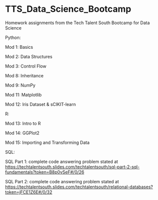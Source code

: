 # TTS_Data_Science_Bootcamp

Homework assignments from the Tech Talent South Bootcamp for Data Science

Python:
  
  Mod 1: Basics
  
  Mod 2: Data Structures
  
  Mod 3: Control Flow
  
  Mod 8: Inheritance
  
  Mod 9: NumPy
  
  Mod 11: Matplotlib
  
  Mod 12: Iris Dataset & sCIKIT-learn
  
R:
  
  Mod 13: Intro to R
  
  Mod 14: GGPlot2
  
  Mod 15: Importing and Transforming Data
  
SQL:
  
  SQL Part 1: complete code answering problem stated at https://techtalentsouth.slides.com/techtalentsouth/sql-part-2-sql-fundamentals?token=B8p0vSeF#/0/26
  
  SQL Part 2: complete code answering problem stated at https://techtalentsouth.slides.com/techtalentsouth/relational-databases?token=jFCE1Z6E#/0/32
